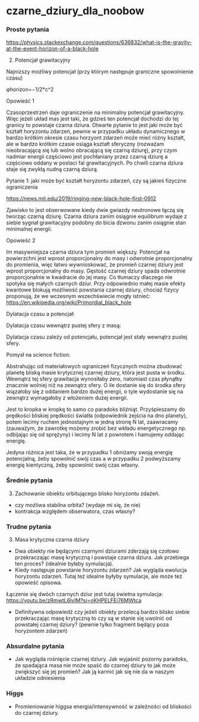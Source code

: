 # czarne_dziury_dla_noobow


### Proste pytania


https://physics.stackexchange.com/questions/636832/what-is-the-gravity-at-the-event-horizon-of-a-black-hole

2. Potencjał grawitacyjny

Najnizszy możliwy potencjał (przy którym następuje graniczne spowolnienie czasu)

φhorizon=−1/2*c^2

Opowieść 1

Czasoprzestrzeń daje ograniczenie na minimalny potencjał grawitacyjny. Więc jeżeli układ mas jest taki, że gdzieś ten potencjał dochodzi do tej granicy to powstaje czarna dziura. Otwarte pytanie to jest jaki może być kształt horyzontu zdarzeń, pewnie w przypadku układu dynamicznego w bardzo krótkim okresie czasu horzyont zdarzeń może mieć różny kształt, ale w bardzo krótkim czasie osiąga kształt sferyczny (rozważam nieobracającą się lub wolno obracającą się czarną dziurę), przy czym nadmiar energii częściowo jest pochłaniany przez czarną dziurę a częściowo oddany w postaci fal grawitacyjnych. Po chwili czarna dziura staje się zwykłą nudną czarną dziurą.

Pytanie 1: jaki może być kształt horyzontu zdarzeń, czy są jakieś fizyczne ograniczenia

https://news.mit.edu/2019/ringing-new-black-hole-first-0912

Zjawisko to jest obserwowane kiedy dwie gwiazdy neutronowe łączą się tworząc czarną dziurę. Czarna dziura zanim osiągnie equilibrum wydaje z siebie sygnał grawitacyjny podobny do bicia dzwonu zanim osiągnie stan minimalnej energii. 

Opowieść 2

Im masywniejsza czarna dziura tym promień większy. Potencjał na powierzchni jest wprost proporcjonalny do masy i odwrotnie proporcjonalny do promienia, więc łatwo wywnioskować, że promień czarnej dziury jest wprost proporcjonalny do masy.
Gęstość czarnej dziury spada odwrotnie proporcjonalnie w kwadracie do jej masy. Co tłumaczy dlaczego nie spotyka się małych czarnych dziur. Przy odpowiednio małej masie efekty kwantowe blokują możliwość powstania czarnej dziury, chociaż fizycy proponują, że we wczesnym wszechświecie mogły istnieć:
https://en.wikipedia.org/wiki/Primordial_black_hole

Dylatacja czasu a potencjał:

Dylatacja czasu wewnątrz pustej sfery z masą:  

Dylatacja czasu zależy od potencjału, potencjał jest stały wewnątrz pustej sfery.

Pomysł na science fiction:

Abstrahując od materiałowych ograniczeń fizycznych można zbudować planetę bliską masie krytycznej czarnej dziury, która jest pusta w środku. Wewnątrz tej sfery grawitacja wynosiłaby zero, natomiast czas płynąłby znacznie wolniej niż na zewnątrz sfery. O ile dostanie się do środka sfery wiązałoby się z oddaniem bardzo dużej energii, o tyle wydostanie się na zewnątrz wymagałoby z włożeniem dużej energii.

Jest to kropka w kropkę to samo co paradoks bliźniąt. Przyśpieszamy do prędkości bliskiej prędkości światła (odpowiednik zejścia na dno planety), potem lecimy ruchem jednostajnym w jedną stronę N lat, zaawracamy (zauważym, że zawrotkę możemy zrobić bez wkładu energetycznego np. odbijając się od sprężyny) i lecimy N lat z powrotem i hamujemy oddając energię.

Jedyna różnica jest taka, że w przypadku 1 obniżamy swoją energię potencjalną, żeby spowolnić swój czas a w przypadku 2 podwyższamy energię kientyczną, żeby spowolnić swój czas własny.













### Średnie pytania

3. Zachowanie obiektu orbitującego blisko horyzontu zdażeń.
* czy możliwa stabilna orbita? (wydaje mi się, że nie)
* kontrakcja względem obserwatora, czas własny?

### Trudne pytania

3. Masa krytyczna czarna dziury
* Dwa obiekty nie będącymi czarnymi dziurami zderzają się czołowo przekraczając masę krytyczną i powstaje czarna dziura. Jak przebiega ten proces? (idealnie byłaby symulacja).
* Kiedy następuje powstanie horyzontu zdarzeń? Jak wygląda ewolucja horyzontu zdarzeń. Tutaj też idealne byłyby symulacje, ale może też opowieść opisowa.

Łączenie się dwóch czarnych dziur jest tutaj świetna symulacja:
  https://youtu.be/zRmwtL6lvIM?si=oKHPELFEi76MWtca

* Definitywna odpowiedź czy jeżeli obiekty przelecą bardzo blisko siebie przekraczając masę krytyczną to czy są w stanie się uwolnić od powstałej czarnej dziury? (pewnie tylko fragment będący poza horyzontem zdarzeń)

### Absurdalne pytania

* Jak wygląda rośnięcie czarnej dziury. Jak wyjaśnić pozorny paradoks, że spadająca masa nie może spaść do czarnej dziury to jak może zwiększyć się jej promień? Jak ją karmić jak się nie da w naszym układzie odniesienia

### Higgs

* Promieniowanie higgsa energia/intensywność w zależności od bliskości do czarnej dziury.
 
